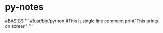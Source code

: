 # py-notes
#BASICS
''' #!usr/bin/python
#This is single line comment
print"This prints on screen" '''
